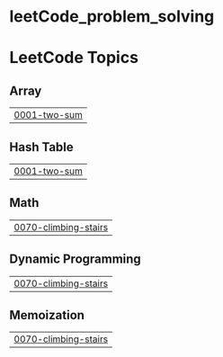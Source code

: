# leetCode_problem_solving
<!---LeetCode Topics Start-->
# LeetCode Topics
## Array
|  |
| ------- |
| [0001-two-sum](https://github.com/HadeerHani/leetCode_problem_solving/tree/master/0001-two-sum) |
## Hash Table
|  |
| ------- |
| [0001-two-sum](https://github.com/HadeerHani/leetCode_problem_solving/tree/master/0001-two-sum) |
## Math
|  |
| ------- |
| [0070-climbing-stairs](https://github.com/HadeerHani/leetCode_problem_solving/tree/master/0070-climbing-stairs) |
## Dynamic Programming
|  |
| ------- |
| [0070-climbing-stairs](https://github.com/HadeerHani/leetCode_problem_solving/tree/master/0070-climbing-stairs) |
## Memoization
|  |
| ------- |
| [0070-climbing-stairs](https://github.com/HadeerHani/leetCode_problem_solving/tree/master/0070-climbing-stairs) |
<!---LeetCode Topics End-->